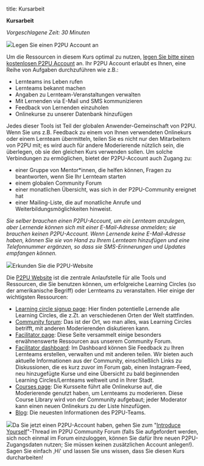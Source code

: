 title: Kursarbeit

**Kursarbeit**

_Vorgeschlagene Zeit: 30 Minuten_

![](RackMultipart20210406-4-1qwokqi_html_c161d13fe259b186.png)Legen Sie einen P2PU Account an

Um die Ressourcen in diesem Kurs optimal zu nutzen, [legen Sie bitte einen kostenlosen P2PU Account](https://learningcircles.p2pu.org/en/accounts/register/?next=/en/login_redirect/) an. Ihr P2PU Account erlaubt es Ihnen, eine Reihe von Aufgaben durchzuführen wie z.B.:

- Lernteams ins Leben rufen
- Lernteams bekannt machen
- Angaben zu Lernteam-Veranstaltungen verwalten
- Mit Lernenden via E-Mail und SMS kommunizieren
- Feedback von Lernenden einzuholen
- Onlinekurse zu unserer Datenbank hinzufügen

Jedes dieser Tools ist Teil der globalen Anwender-Gemeinschaft von P2PU. Wenn Sie uns z.B. Feedback zu einem von Ihnen verwendeten Onlinekurs oder einem Lernteam übermitteln, teilen Sie es nicht nur den Mitarbeitern von P2PU mit; es wird auch für andere Moderierende nützlich sein, die überlegen, ob sie den gleichen Kurs verwenden sollen. Um solche Verbindungen zu ermöglichen, bietet der P2PU-Account auch Zugang zu:

- einer Gruppe von Mentor\*innen, die helfen können, Fragen zu beantworten, wenn Sie Ihr Lernteam starten
- einem globalen Community Forum
- einer monatlichen Übersicht, was sich in der P2PU-Community ereignet hat
- einer Mailing-Liste, die auf monatliche Anrufe und Weiterbildungsmöglichkeiten hinweist.

_Sie selber brauchen einen P2PU-Account, um ein Lernteam anzulegen, aber Lernende können sich mit einer E-Mail-Adresse anmelden; sie brauchen keinen P2PU-Account. Wenn Lernende keine E-Mail-Adresse haben, können Sie sie von Hand zu Ihrem Lernteam hinzufügen und eine Telefonnummer ergänzen, so dass sie SMS-Erinnerungen und Updates empfangen können._

![](RackMultipart20210406-4-1qwokqi_html_cdb3f0978fc2e0ad.png)Erkunden Sie die P2PU-Website

Die [P2PU Website](https://www.p2pu.org/en/) ist die zentrale Anlaufstelle für alle Tools und Ressourcen, die Sie benutzen können, um erfolgreiche Learning Circles (so der amerikanische Begriff) oder Lernteams zu veranstalten. Hier einige der wichtigsten Ressourcen:

- [Learning circle signup page](http://p2pu.org/learning-circles): Hier finden potentielle Lernende alle Learning Circles, die z.Zt. an verschiedenen Orten der Welt stattfinden.
- [Community forum](http://community.p2pu.org/): Das ist der Ort, wo man alles, was Learning Circles betrifft, mit anderen Moderierenden diskutieren kann.
- [Facilitator page](https://www.p2pu.org/facilitate/): Diese Seite versammelt einige besonders erwähnenswerte Ressourcen aus unserem Community Forum.
- [Facilitator dashboard](https://learningcircles.p2pu.org/en/): Im Dashboard können Sie Feedback zu Ihren Lernteams erstellen, verwalten und mit anderen teilen. Wir bieten auch aktuelle Informationen aus der Community, einschließlich Links zu Diskussionen, die es kurz zuvor im Forum gab, einen Instagram-Feed, neu hinzugefügte Kurse und eine Übersicht zu bald beginnenden Learning Circles/Lernteams weltweit und in Ihrer Stadt.
- [Courses page](https://www.p2pu.org/courses/): Die Kursseite führt alle Onlinekurse auf, die Moderierende genutzt haben, um Lernteams zu moderieren. Diese Course Library wird von der Community aufgebaut; jeder Moderator kann einen neuen Onlinekurs zu der Liste hinzufügen.
- [Blog](https://info.p2pu.org/): Die neuesten Informationen des P2PU-Teams.

![](RackMultipart20210406-4-1qwokqi_html_cc2cdab6ae30b576.png)Da Sie jetzt einen P2PU-Account haben, gehen Sie zum &quot;[Introduce Yourself](https://community.p2pu.org/t/introduce-yourself/1571/269)&quot;-Thread im P2PU Community Forum (falls Sie aufgefordert werden, sich noch einmal im Forum einzuloggen, können Sie dafür Ihre neuen P2PU-Zugangsdaten nutzen; Sie müssen keinen zusätzlichen Account anlegen!). Sagen Sie einfach ‚Hi&#39; und lassen Sie uns wissen, dass Sie diesen Kurs durcharbeiten!
